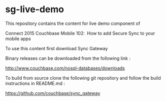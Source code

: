 # sg-live-demo

This repository contains the content for live demo component of

Connect 2015 Couchbase Mobile 102:  How to add Secure Sync to your mobile apps

To use this content first download Sync Gateway

Binary releases can be downloaded from the following link :

http://www.couchbase.com/nosql-databases/downloads

To build from source clone the following git repository and follow the build instructions in README.md :

https://github.com/couchbase/sync_gateway



